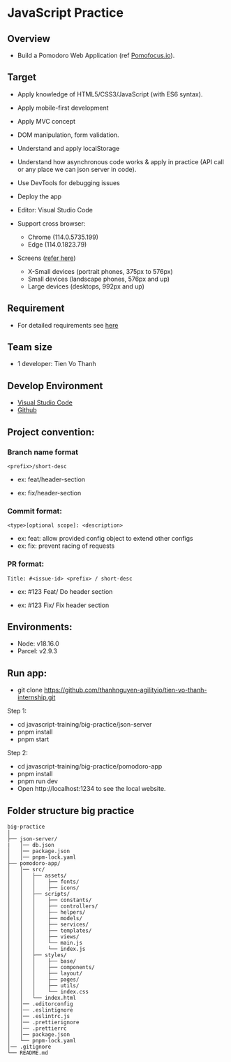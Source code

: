 # JavaScript Practice

## Overview

- Build a Pomodoro Web Application (ref [Pomofocus.io](https://pomofocus.io/)).

## Target

- Apply knowledge of HTML5/CSS3/JavaScript (with ES6 syntax).
- Apply mobile-first development
- Apply MVC concept
- DOM manipulation, form validation.
- Understand and apply localStorage
- Understand how asynchronous code works & apply in practice (API call or any place we can json server in code).
- Use DevTools for debugging issues
- Deploy the app

- Editor: Visual Studio Code

- Support cross browser:

  - Chrome (114.0.5735.199)
  - Edge (114.0.1823.79)

- Screens ([refer here](https://getbootstrap.com/docs/5.0/layout/breakpoints/))
  - X-Small devices (portrait phones, 375px to 576px)
  - Small devices (landscape phones, 576px and up)
  - Large devices (desktops, 992px and up)

## Requirement

- For detailed requirements see [here](https://docs.google.com/document/d/10yRBBJ1IkSwQ1gEcmzaP-dvAXv8JOk8S9dgFN_5K740/edit)

## Team size

- 1 developer: Tien Vo Thanh

## Develop Environment

- [Visual Studio Code](https://code.visualstudio.com/)
- [Github](https://github.com/thanhnguyen-agilityio/tien-vo-thanh-internship)

## Project convention:
### Branch name format
`<prefix>/short-desc
`

- ex: feat/header-section

- ex: fix/header-section

### Commit format:

`<type>[optional scope]: <description>
`

- ex: feat: allow provided config object to extend other configs
- ex: fix: prevent racing of requests

### PR format:

 `Title: #<issue-id> <prefix> / short-desc`

- ex: #123 Feat/ Do header section

- ex: #123 Fix/ Fix header section

## Environments:

- Node: v18.16.0
- Parcel: v2.9.3

## Run app:

- git clone https://github.com/thanhnguyen-agilityio/tien-vo-thanh-internship.git

Step 1:
- cd javascript-training/big-practice/json-server
- pnpm install
- pnpm start

Step 2:
- cd javascript-training/big-practice/pomodoro-app
- pnpm install
- pnpm run dev
- Open http://localhost:1234 to see the local website.

## Folder structure big practice

```
big-practice
│
├── json-server/
|   │── db.json
│   │── package.json
│   │── pnpm-lock.yaml
├── pomodoro-app/
│   │── src/
│   │   ├── assets/
│   │   │    ├── fonts/
│   │   │    ├── icons/
│   │   ├── scripts/
│   │   │    ├── constants/
│   │   │    ├── controllers/
│   │   │    ├── helpers/
│   │   │    ├── models/
│   │   │    ├── services/
│   │   │    ├── templates/
│   │   │    ├── views/
│   │   │    └── main.js
│   │   │    └── index.js
│   │   ├── styles/
│   │   │    ├── base/
│   │   │    ├── components/
│   │   │    ├── layout/
│   │   │    ├── pages/
│   │   │    ├── utils/
│   │   │    └── index.css
│   │   └── index.html
│   │── .editorconfig
│   │── .eslintignore
│   │── .eslintrc.js
│   │── .prettierignore
│   │── .prettierrc
│   │── package.json
│   └── pnpm-lock.yaml
│── .gitignore
└── README.md
```
